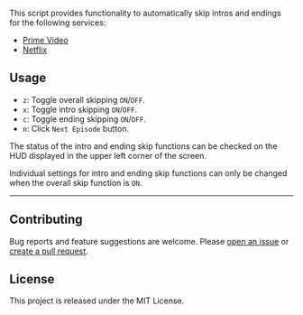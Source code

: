 This script provides functionality to automatically skip intros and endings for the following services:

- [Prime Video](https://amazon.co.jp/gp/video/storefront)
- [Netflix](https://netflix.com)

## Usage

- `z`: Toggle overall skipping `ON`/`OFF`.
- `x`: Toggle intro skipping `ON`/`OFF`.
- `c`: Toggle ending skipping `ON`/`OFF`.
- `n`: Click `Next Episode` button.

The status of the intro and ending skip functions can be checked on the HUD displayed in the upper left corner of the screen.

Individual settings for intro and ending skip functions can only be changed when the overall skip function is `ON`.

---

## Contributing

Bug reports and feature suggestions are welcome. Please [open an issue](https://github.com/yossy17/stream-skipper/issues) or [create a pull request](https://github.com/yossy17/stream-skipper/pulls).

## License

This project is released under the MIT License.
